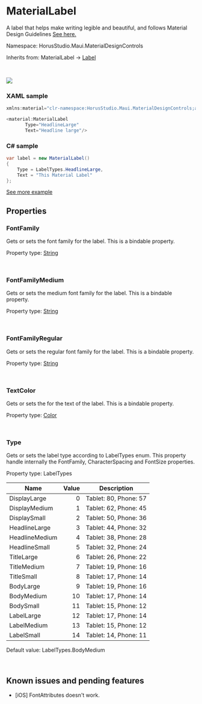 # MaterialLabel

A label  that helps make writing legible and beautiful, and follows Material Design Guidelines [See here. ](https://m3.material.io/styles/typography/overview)

Namespace: HorusStudio.Maui.MaterialDesignControls

Inherits from: MaterialLabel → [Label](https://learn.microsoft.com/en-us/dotnet/api/microsoft.maui.controls.label)

<br>

![](https://raw.githubusercontent.com/HorusSoftwareUY/MaterialDesignControlsPlugin/develop/screenshots/MaterialLabel.jpg)

### XAML sample

```csharp
xmlns:material="clr-namespace:HorusStudio.Maui.MaterialDesignControls;assembly=HorusStudio.Maui.MaterialDesignControls"

<material:MaterialLabel 
       Type="HeadlineLarge"
       Text="Headline large"/>
```

### C# sample

```csharp
var label = new MaterialLabel()
{
    Type = LabelTypes.HeadlineLarge,
    Text = "This Material Label"
};
```

[See more example](../../samples/HorusStudio.Maui.MaterialDesignControls.Sample/Pages/LabelPage.xaml)

## Properties

### <a id="properties-fontfamily"/>**FontFamily**

Gets or sets the font family for the label.
 This is a bindable property.

Property type: [String](https://learn.microsoft.com/en-us/dotnet/api/system.string)<br>

<br>

### <a id="properties-fontfamilymedium"/>**FontFamilyMedium**

Gets or sets the medium font family for the label.
 This is a bindable property.

Property type: [String](https://learn.microsoft.com/en-us/dotnet/api/system.string)<br>

<br>

### <a id="properties-fontfamilyregular"/>**FontFamilyRegular**

Gets or sets the regular font family for the label.
 This is a bindable property.

Property type: [String](https://learn.microsoft.com/en-us/dotnet/api/system.string)<br>

<br>

### <a id="properties-textcolor"/>**TextColor**

Gets or sets the  for the text of the label.
 This is a bindable property.

Property type: [Color](https://learn.microsoft.com/en-us/dotnet/api/microsoft.maui.graphics.color)<br>

<br>

### <a id="properties-type"/>**Type**

Gets or sets the label type according to LabelTypes enum.
 This property handle internally the FontFamily, CharacterSpacing and FontSize properties.

Property type: LabelTypes<br>

| Name | Value | Description |
| --- | --: | --- |
| DisplayLarge | 0 | Tablet: 80, Phone: 57 |
| DisplayMedium | 1 | Tablet: 62, Phone: 45 |
| DisplaySmall | 2 | Tablet: 50, Phone: 36 |
| HeadlineLarge | 3 | Tablet: 44, Phone: 32 |
| HeadlineMedium | 4 | Tablet: 38, Phone: 28 |
| HeadlineSmall | 5 | Tablet: 32, Phone: 24 |
| TitleLarge | 6 | Tablet: 26, Phone: 22 |
| TitleMedium | 7 | Tablet: 19, Phone: 16 |
| TitleSmall | 8 | Tablet: 17, Phone: 14 |
| BodyLarge | 9 | Tablet: 19, Phone: 16 |
| BodyMedium | 10 | Tablet: 17, Phone: 14 |
| BodySmall | 11 | Tablet: 15, Phone: 12 |
| LabelLarge | 12 | Tablet: 17, Phone: 14 |
| LabelMedium | 13 | Tablet: 15, Phone: 12 |
| LabelSmall | 14 | Tablet: 14, Phone: 11 |

Default value: LabelTypes.BodyMedium

<br>

## Known issues and pending features

* [iOS] FontAttributes doesn't work.
